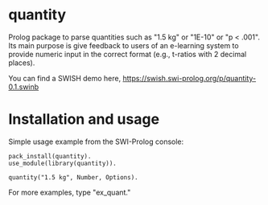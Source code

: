 # quantity

Prolog package to parse quantities such as "1.5 kg" or "1E-10" or "p < .001". Its main
purpose is give feedback to users of an e-learning system to provide numeric input in
the correct format (e.g., t-ratios with 2 decimal places).

You can find a SWISH demo here, https://swish.swi-prolog.org/p/quantity-0.1.swinb

# Installation and usage

Simple usage example from the SWI-Prolog console:

```
pack_install(quantity).
use_module(library(quantity)).

quantity("1.5 kg", Number, Options).
```

For more examples, type "ex_quant."
